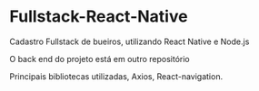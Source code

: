 # Fullstack-React-Native
Cadastro Fullstack de bueiros, utilizando React Native e Node.js

O back end do projeto está em outro repositório

Principais bibliotecas utilizadas, Axios, React-navigation.
